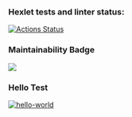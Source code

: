 ### Hexlet tests and linter status:
[![Actions Status](https://github.com/urtaevS/python-project-lvl1/workflows/hexlet-check/badge.svg)](https://github.com/urtaevS/python-project-lvl1/actions)

### Maintainability Badge
<a href=https://codeclimate.com/github/codeclimate/codeclimate/maintainability><img src=https://api.codeclimate.com/v1/badges/a99a88d28ad37a79dbf6/maintainability /></a>

### Hello Test
[![hello-world](https://github.com/urtaevS/python-project-lvl1/actions/workflows/hello-world.yml/badge.svg?branch=main)](https://github.com/urtaevS/python-project-lvl1/actions/workflows/hello-world.yml)
